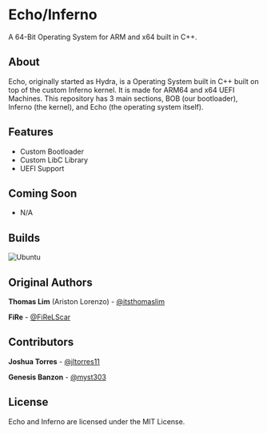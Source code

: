 # Echo/Inferno
A 64-Bit Operating System for ARM and x64 built in C++.

## About
Echo, originally started as Hydra, is a Operating System built in C++ built on top of the
custom Inferno kernel. It is made for ARM64 and x64 UEFI Machines.
This repository has 3 main sections, BOB (our bootloader), Inferno (the kernel), and Echo
(the operating system itself).
<!-- TODO: Work on expanding this section. To me (Thomas Lim), it doesn't look that descriptive. -->
<!-- Update 08/31/2021 2354: I still think it doesn't look like enough...-->

## Features
- Custom Bootloader
- Custom LibC Library
- UEFI Support

## Coming Soon
- N/A

## Builds
![Ubuntu](https://github.com/Null-LLC/Echo/actions/workflows/ubuntu.yml/badge.svg)

## Original Authors
**Thomas Lim** (Ariston Lorenzo) - [@itsthomaslim](https://github.com/itsthomaslim)

**FiRe** - [@FiReLScar](https://github.com/FiReLScar)

## Contributors
**Joshua Torres** - [@jltorres11](https://github.com/jltorres11)

**Genesis Banzon** - [@myst303](https://github.com/amist3301)

## License
Echo and Inferno are licensed under the MIT License.

<!-- 宣速的笔记：这个文件现在真的很糟糕。我会尝试修复它（也许稍后会使用 myst303）。 如果您对放置的内容有任何建议，请在下面发表评论。 -->
